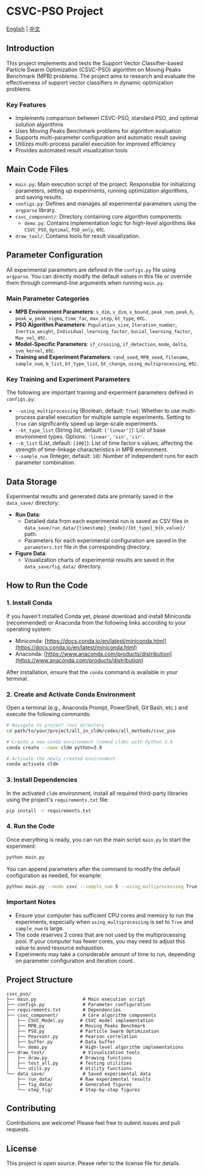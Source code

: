 # CSVC-PSO Project

[English](README_EN.md) | [中文](readme.md)

## Introduction

This project implements and tests the Support Vector Classifier-based Particle Swarm Optimization (CSVC-PSO) algorithm on Moving Peaks Benchmark (MPB) problems. The project aims to research and evaluate the effectiveness of support vector classifiers in dynamic optimization problems.

### Key Features

* Implements comparison between CSVC-PSO, standard PSO, and optimal solution algorithms
* Uses Moving Peaks Benchmark problems for algorithm evaluation
* Supports multi-parameter configuration and automatic result saving
* Utilizes multi-process parallel execution for improved efficiency
* Provides automated result visualization tools

## Main Code Files

* `main.py`: Main execution script of the project. Responsible for initializing parameters, setting up experiments, running optimization algorithms, and saving results.
* `configs.py`: Defines and manages all experimental parameters using the `argparse` library.
* `csvc_component/`: Directory containing core algorithm components:
  * `demo.py`: Contains implementation logic for high-level algorithms like `CSVC_PSO`, `Optimal`, `PSO_only`, etc.
* `draw_tool/`: Contains tools for result visualization.

## Parameter Configuration

All experimental parameters are defined in the `configs.py` file using `argparse`. You can directly modify the default values in this file or override them through command-line arguments when running `main.py`.

### Main Parameter Categories

* **MPB Environment Parameters**: `s_dim`, `x_dim`, `x_bound`, `peak_num`, `peak_h`, `peak_w`, `peak_sigma`, `time_fac`, `max_step`, `bt_type`, etc.
* **PSO Algorithm Parameters**: `Population_size`, `Iteration_number`, `Inertia_weight`, `Individual_learning_factor`, `Social_learning_factor`, `Max_vel`, etc.
* **Model-Specific Parameters**: `if_crossing`, `if_detection`, `mode`, `delta`, `svm_kernel`, etc.
* **Training and Experiment Parameters**: `rand_seed`, `MPB_seed`, `filename`, `sample_num`, `b_list`, `bt_type_list`, `bt_change`, `using_multiprocessing`, etc.

### Key Training and Experiment Parameters

The following are important training and experiment parameters defined in `configs.py`:

* `--using_multiprocessing` (Boolean, default: `True`): Whether to use multi-process parallel execution for multiple sample experiments. Setting to `True` can significantly speed up large-scale experiments.
* `--bt_type_list` (String list, default: `['linear']`): List of base environment types. Options: `'linear'`, `'sin'`, `'cir'`.
* `--b_list` (List, default: `[100]`): List of time factor `b` values, affecting the strength of time-linkage characteristics in MPB environment.
* `--sample_num` (Integer, default: `10`): Number of independent runs for each parameter combination.

## Data Storage

Experimental results and generated data are primarily saved in the `data_save/` directory:

* **Run Data**:
  * Detailed data from each experimental run is saved as CSV files in `data_save/run_data/{timestamp}_{mode}/{bt_type}_b{b_value}/` path.
  * Parameters for each experimental configuration are saved in the `parameters.txt` file in the corresponding directory.
* **Figure Data**:
  * Visualization charts of experimental results are saved in the `data_save/fig_data/` directory.

## How to Run the Code

### 1. Install Conda

If you haven't installed Conda yet, please download and install Miniconda (recommended) or Anaconda from the following links according to your operating system:

* Miniconda: [https://docs.conda.io/en/latest/miniconda.html](https://docs.conda.io/en/latest/miniconda.html)
* Anaconda: [https://www.anaconda.com/products/distribution](https://www.anaconda.com/products/distribution)

After installation, ensure that the `conda` command is available in your terminal.

### 2. Create and Activate Conda Environment

Open a terminal (e.g., Anaconda Prompt, PowerShell, Git Bash, etc.) and execute the following commands:

```bash
# Navigate to project root directory
cd path/to/your/project/all_in_cldm/codes/all_methods/csvc_pso

# Create a new conda environment (named cldm) with Python 3.9
conda create --name cldm python=3.9

# Activate the newly created environment
conda activate cldm
```

### 3. Install Dependencies

In the activated `cldm` environment, install all required third-party libraries using the project's `requirements.txt` file:

```bash
pip install -r requirements.txt
```

### 4. Run the Code

Once everything is ready, you can run the main script `main.py` to start the experiment:

```bash
python main.py
```

You can append parameters after the command to modify the default configuration as needed, for example:

```bash
python main.py --mode csvc --sample_num 5 --using_multiprocessing True --bt_type_list linear sin --b_list 50 100
```

### Important Notes

* Ensure your computer has sufficient CPU cores and memory to run the experiments, especially when `using_multiprocessing` is set to `True` and `sample_num` is large.
* The code reserves 2 cores that are not used by the multiprocessing pool. If your computer has fewer cores, you may need to adjust this value to avoid resource exhaustion.
* Experiments may take a considerable amount of time to run, depending on parameter configuration and iteration count.

## Project Structure

```
csvc_pso/
├── main.py                 # Main execution script
├── configs.py              # Parameter configuration
├── requirements.txt        # Dependencies
├── csvc_component/         # Core algorithm components
│   ├── CSVC_Model.py      # CSVC model implementation
│   ├── MPB.py             # Moving Peaks Benchmark
│   ├── PSO.py             # Particle Swarm Optimization
│   ├── Pearsonr.py        # Pearson correlation
│   ├── buffer.py          # Data buffer
│   └── demo.py            # High-level algorithm implementations
├── draw_tool/              # Visualization tools
│   ├── draw.py            # Drawing functions
│   ├── test_all.py        # Testing utilities
│   └── utils.py           # Utility functions
└── data_save/              # Saved experimental data
    ├── run_data/          # Raw experimental results
    ├── fig_data/          # Generated figures
    └── step_fig/          # Step-by-step figures
```

## Contributing

Contributions are welcome! Please feel free to submit issues and pull requests.

## License

This project is open source. Please refer to the license file for details.